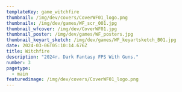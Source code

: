 ```yaml
---
templateKey: game_witchfire
thumbnail: /img/dev/covers/CoverWF01_logo.png
thumbnailx: /img/dev/games/WF_scr_001.jpg
thumbnail_wfcover: /img/dev/CoverWF01.jpg
thumbnail_poster: /img/dev/games/WF_posters.jpg
thumbnail_keyart_sketch: /img/dev/games/WF_keyartsketch_B01.jpg
date: 2024-03-06T05:10:14.676Z
title: Witchfire
description: "2024r. Dark Fantasy FPS With Guns."
number: 3
pagetype:
  - main
featuredimage: /img/dev/covers/CoverWF01_logo.png
---
```

